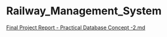 # Railway_Management_System
[Final Project Report - Practical Database Concept -2.md](https://github.com/vananh30/Railway_Management_System/files/8401670/Final.Project.Report.-.Practical.Database.Concept.-2.md)
